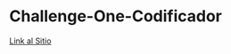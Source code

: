 # Challenge-One-Codificador
<a href="https://flores-oz.github.io/Challenge-One-Codificador/">Link al Sitio</a>